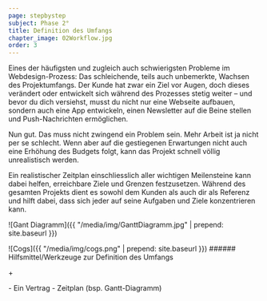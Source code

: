 ```yaml
---
page: stepbystep
subject: Phase 2°
title: Definition des Umfangs
chapter_image: 02Workflow.jpg
order: 3
---
```

<div class="has-sidestories grid" markdown="1">

<div class="content" markdown="1">
Eines der häufigsten und zugleich auch schwierigsten Probleme im Webdesign-Prozess: Das schleichende, teils auch unbemerkte, Wachsen des Projektumfangs. Der Kunde hat zwar ein Ziel vor Augen, doch dieses verändert oder entwickelt sich während des Prozesses stetig weiter – und bevor du dich versiehst, musst du nicht nur eine Webseite aufbauen, sondern auch eine App entwickeln, einen Newsletter auf die Beine stellen und Push-Nachrichten ermöglichen.

Nun gut. Das muss nicht zwingend ein Problem sein. Mehr Arbeit ist ja nicht per se schlecht. Wenn aber auf die gestiegenen Erwartungen nicht auch eine Erhöhung des Budgets folgt, kann das Projekt schnell völlig unrealistisch werden.

Ein realistischer Zeitplan einschliesslich aller wichtigen Meilensteine kann dabei helfen, erreichbare Ziele und Grenzen festzusetzen. Während des gesamten Projekts dient es sowohl dem Kunden als auch dir als Referenz und hilft dabei, dass sich jeder auf seine Aufgaben und Ziele konzentrieren kann.

![Gant Diagramm]({{ "/media/img/GanttDiagramm.jpg" | prepend: site.baseurl }})
</div>
<!-- sidestory-start --><div class="sidestory sidestory-right" markdown="1">
![Cogs]({{ "/media/img/cogs.png" | prepend: site.baseurl }})
###### Hilfsmittel/Werkzeuge zur Definition des Umfangs
<p class="sidestory-toggle"><span>+</span></p>
</div><!-- sidestory-end -->

<div class="overlay sidestory-right-content content"><div class="ss-content" markdown="1">-	Ein Vertrag
-	Zeitplan (bsp. Gantt-Diagramm)
</div></div>
</div>
